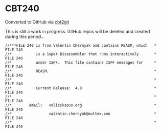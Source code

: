 # CBT240
Converted to GitHub via [cbt2git](https://github.com/wizardofzos/cbt2git)

This is still a work in progress. GitHub repos will be deleted and created during this period...

```
//***FILE 240 is from Valentin Chernyak and contains REASM, which   *   FILE 240
//*           is a Super Disassembler that runs interactively       *   FILE 240
//*           under ISPF.  This file contains ISPF messages for     *   FILE 240
//*           REASM.                                                *   FILE 240
//*                                                                 *   FILE 240
//*           Current Release:  4.0                                 *   FILE 240
//*                                                                 *   FILE 240
//*        email:   volic@kspus.org                                 *   FILE 240
//*                 valentin.chernyak@multex.com                    *   FILE 240
//*                                                                 *   FILE 240
```
